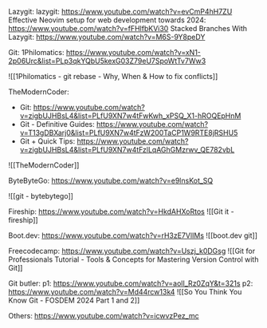 Lazygit:
lazygit: https://www.youtube.com/watch?v=evCmP4hH7ZU
Effective Neovim setup for web development towards 2024: https://www.youtube.com/watch?v=fFHlfbKVi30
Stacked Branches With Lazygit: https://www.youtube.com/watch?v=M6S-9Y8peDY

Git:
1Philomatics: https://www.youtube.com/watch?v=xN1-2p06Urc&list=PLp3qkYQbU5kexG03Z79eU7SpoWtTv7Ww3 

![[1Philomatics - git rebase - Why, When & How to fix conflicts]]


TheModernCoder:
- Git: https://www.youtube.com/watch?v=zigbUJHBsL4&list=PLfU9XN7w4tFwKwh_xPSQ_X1-hROQEpHnM
- Git - Definitive Guides: https://www.youtube.com/watch?v=T13gDBXarj0&list=PLfU9XN7w4tFzW200TaCP1W9RTE8jRSHU5
- Git + Quick Tips: https://www.youtube.com/watch?v=zigbUJHBsL4&list=PLfU9XN7w4tFzlLqAGhGMzrwv_QE782vbL

![[TheModernCoder]]


ByteByteGo: https://www.youtube.com/watch?v=e9lnsKot_SQ

![[git - bytebytego]]


Fireship: https://www.youtube.com/watch?v=HkdAHXoRtos
![[Git it - fireship]]


Boot.dev: https://www.youtube.com/watch?v=rH3zE7VlIMs
![[boot.dev git]]

Freecodecamp: https://www.youtube.com/watch?v=Uszj_k0DGsg
![[Git for Professionals Tutorial - Tools & Concepts for Mastering Version Control with Git]]

Git butler:
p1: https://www.youtube.com/watch?v=aolI_Rz0ZqY&t=321s
p2: https://www.youtube.com/watch?v=Md44rcw13k4
![[So You Think You Know Git - FOSDEM 2024 Part 1 and 2]]

Others:  https://www.youtube.com/watch?v=icwvzPez_mc
